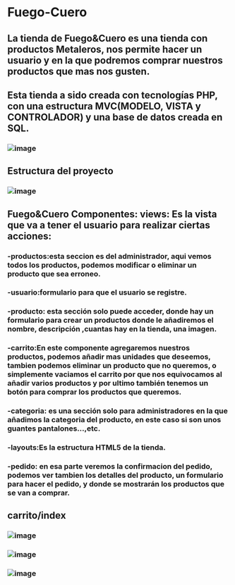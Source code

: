 # Fuego-Cuero
## La tienda de Fuego&Cuero es una tienda con productos Metaleros, nos permite hacer un usuario y en la que podremos comprar nuestros productos que mas nos gusten.
## Esta tienda a sido creada con tecnologías PHP, con una estructura MVC(MODELO, VISTA y CONTROLADOR) y una base de datos creada en SQL.
### ![image](https://github.com/Silkaleex/Fuego-Cuero/assets/82760991/1678a36b-d327-42c6-93d3-c4aac14fb0a7)
## Estructura del proyecto
### ![image](https://github.com/Silkaleex/Fuego-Cuero/assets/82760991/2e68aee9-86b7-44fd-bac8-24111affc8b3)

## Fuego&Cuero Componentes: views: Es la vista que va a tener el usuario para realizar ciertas acciones:
 ### -productos:esta seccion es del administrador, aqui vemos todos los productos, podemos modificar o eliminar un producto que sea erroneo.
 ### -usuario:formulario para que el usuario se registre.
 ### -producto: esta sección solo puede acceder, donde hay un formulario para crear un productos donde le añadiremos el nombre, descripción ,cuantas hay en la tienda, una imagen.
 ### -carrito:En este componente agregaremos nuestros productos, podemos añadir mas unidades que deseemos, tambien podemos eliminar un producto que no queremos, o simplemente vaciamos el carrito por que nos equivocamos al añadir varios productos y por ultimo también tenemos un botón para comprar los productos que queremos.
 ### -categoria: es una sección solo para administradores en la que añadimos la categoria del producto, en este caso si son unos guantes pantalones...,etc.
 ### -layouts:Es la estructura HTML5 de la tienda.
 ### -pedido: en esa parte veremos la confirmacion del pedido, podemos ver tambien los detalles del producto, un formulario para hacer el pedido, y donde se mostrarán los productos que se van a comprar.
 ## carrito/index
 ### ![image](https://github.com/Silkaleex/Fuego-Cuero/assets/82760991/2d62174a-bb83-4016-a4e4-1cfae27b51d9)
 ### ![image](https://github.com/Silkaleex/Fuego-Cuero/assets/82760991/c70cd756-ee19-4860-a45a-74efaab34903)
 ### ![image](https://github.com/Silkaleex/Fuego-Cuero/assets/82760991/eac006ab-6dbc-4290-a0e4-e03bae200987)

